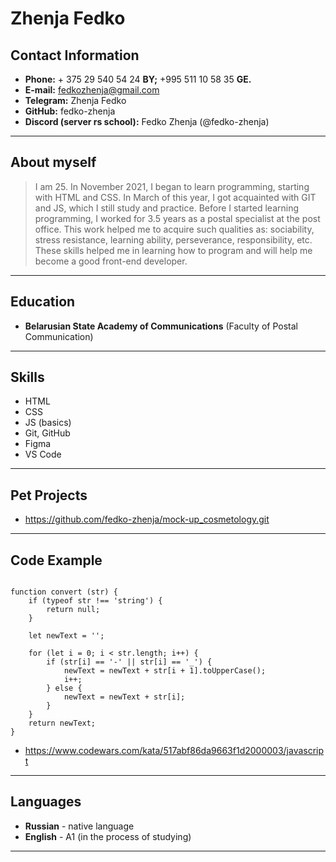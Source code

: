 # Zhenja Fedko

## Contact Information

- **Phone:** + 375 29 540 54 24 **BY;** +995 511 10 58 35 **GE.**
- **E-mail:** fedkozhenja@gmail.com
- **Telegram:** Zhenja Fedko
- **GitHub:** fedko-zhenja
- **Discord (server rs school):** Fedko Zhenja (@fedko-zhenja)

---

## About myself

>I am 25. In November 2021, I began to learn programming, starting with HTML and CSS. In March of this year, I got acquainted with GIT and JS, which I still study and practice. Before I started learning programming, I worked for 3.5 years as a postal specialist at the post office. This work helped me to acquire such qualities as: sociability, stress resistance, learning ability, perseverance, responsibility, etc. These skills helped me in learning how to program and will help me become a good front-end developer.
---

## Education

- **Belarusian State Academy of Communications** (Faculty of Postal Communication)

---

## Skills

- HTML
- CSS
- JS (basics)
- Git, GitHub
- Figma
- VS Code

---

## Pet Projects

- <https://github.com/fedko-zhenja/mock-up_cosmetology.git>

---

## Code Example

``` let text = "The_stealth_warrior";

function convert (str) {
    if (typeof str !== 'string') {
        return null;
    }

    let newText = '';

    for (let i = 0; i < str.length; i++) {
        if (str[i] == '-' || str[i] == '_') {
            newText = newText + str[i + 1].toUpperCase();
            i++;
        } else {
            newText = newText + str[i];
        }
    }
    return newText;
}
```

- <https://www.codewars.com/kata/517abf86da9663f1d2000003/javascript>

---

## Languages

- **Russian** - native language
- **English** - A1 (in the process of studying)

---

